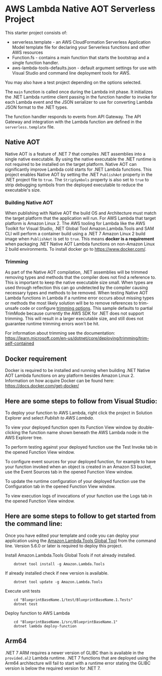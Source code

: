 # AWS Lambda Native AOT Serverless Project

This starter project consists of:
* serverless.template - an AWS CloudFormation Serverless Application Model template file for declaring your Serverless functions and other AWS resources
* Function.fs - contains a main function that starts the bootstrap and a single function handler.
* aws-lambda-tools-defaults.json - default argument settings for use with Visual Studio and command line deployment tools for AWS.

You may also have a test project depending on the options selected.

The `main` function is called once during the Lambda init phase. It initializes the .NET Lambda runtime client passing in the function 
handler to invoke for each Lambda event and the JSON serializer to use for converting Lambda JSON format to the .NET types. 

The function handler responds to events from API Gateway. The API Gateway and integration with the Lambda function are defined in 
the `serverless.template` file.

## Native AOT

Native AOT is a feature of .NET 7 that compiles .NET assemblies into a single native executable. By using the native executable the .NET runtime 
is not required to be installed on the target platform. Native AOT can significantly improve Lambda cold starts for .NET Lambda functions. 
This project enables Native AOT by setting the .NET `PublishAot` property in the .NET project file to `true`. The `StripSymbols` property is also
set to `true` to strip debugging symbols from the deployed executable to reduce the executable's size.

### Building Native AOT

When publishing with Native AOT the build OS and Architecture must match the target platform that the application will run. For AWS Lambda that target
platform is Amazon Linux 2. The AWS tooling for Lambda like the AWS Toolkit for Visual Studio, .NET Global Tool Amazon.Lambda.Tools and SAM CLI will 
perform a container build using a .NET 7 Amazon Linux 2 build image when `PublishAot` is set to `true`. This means **docker is a requirement**
when packaging .NET Native AOT Lambda functions on non-Amazon Linux 2 build environments. To install docker go to https://www.docker.com/.

### Trimming

As part of the Native AOT compilation, .NET assemblies will be trimmed removing types and methods that the compiler does not find a reference to. This is important
to keep the native executable size small. When types are used through reflection this can go undetected by the compiler causing necessary types and methods to
be removed. When testing Native AOT Lambda functions in Lambda if a runtime error occurs about missing types or methods the most likely solution will
be to remove references to trim-unsafe code or configure [trimming options](https://learn.microsoft.com/en-us/dotnet/core/deploying/trimming/trimming-options?pivots=dotnet-7-0).
This sample defaults to partial TrimMode because currently the AWS SDK for .NET does not support trimming. This will result in a larger executable size, and still does not
guarantee runtime trimming errors won't be hit.

For information about trimming see the documentation: <https://learn.microsoft.com/en-us/dotnet/core/deploying/trimming/trim-self-contained>

## Docker requirement

Docker is required to be installed and running when building .NET Native AOT Lambda functions on any platform besides Amazon Linux 2. Information on how acquire Docker can be found here: https://docs.docker.com/get-docker/

## Here are some steps to follow from Visual Studio:

To deploy your function to AWS Lambda, right click the project in Solution Explorer and select *Publish to AWS Lambda*.

To view your deployed function open its Function View window by double-clicking the function name shown beneath the AWS Lambda node in the AWS Explorer tree.

To perform testing against your deployed function use the Test Invoke tab in the opened Function View window.

To configure event sources for your deployed function, for example to have your function invoked when an object is created in an Amazon S3 bucket, use the Event Sources tab in the opened Function View window.

To update the runtime configuration of your deployed function use the Configuration tab in the opened Function View window.

To view execution logs of invocations of your function use the Logs tab in the opened Function View window.

## Here are some steps to follow to get started from the command line:

Once you have edited your template and code you can deploy your application using the [Amazon.Lambda.Tools Global Tool](https://github.com/aws/aws-extensions-for-dotnet-cli#aws-lambda-amazonlambdatools) from the command line.  Version 5.6.0
or later is required to deploy this project.

Install Amazon.Lambda.Tools Global Tools if not already installed.
```
    dotnet tool install -g Amazon.Lambda.Tools
```

If already installed check if new version is available.
```
    dotnet tool update -g Amazon.Lambda.Tools
```

Execute unit tests
```
    cd "BlueprintBaseName.1/test/BlueprintBaseName.1.Tests"
    dotnet test
```

Deploy function to AWS Lambda
```
    cd "BlueprintBaseName.1/src/BlueprintBaseName.1"
    dotnet lambda deploy-function
```

## Arm64

.NET 7 ARM requires a newer version of GLIBC than is available in the `provided.al2` Lambda runtime. .NET 7 functions that are deployed using
the Arm64 architecture will fail to start with a runtime error stating the GLIBC version is below the required version for .NET 7.

